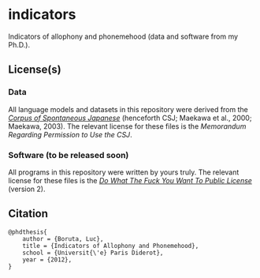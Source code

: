 indicators
==========

Indicators of allophony and phonemehood (data and software from my Ph.D.).

## License(s)

### Data

All language models and datasets in this repository were derived from the *[Corpus of Spontaneous Japanese](http://www.ninjal.ac.jp/products-k/katsudo/seika/corpus/public/)* (henceforth CSJ; Maekawa et al., 2000; Maekawa, 2003). The relevant license for these files is the *Memorandum Regarding Permission to Use the CSJ*.

### Software (to be released soon)

All programs in this repository were written by yours truly. The relevant license for these files is the *[Do What The Fuck You Want To Public License](http://en.wikipedia.org/wiki/WTFPL)* (version 2).

## Citation

    @phdthesis{
        author = {Boruta, Luc},
        title = {Indicators of Allophony and Phonemehood},
        school = {Universit{\'e} Paris Diderot},
        year = {2012},
    }